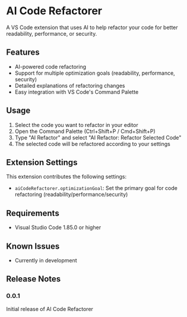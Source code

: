 # AI Code Refactorer

A VS Code extension that uses AI to help refactor your code for better readability, performance, or security.

## Features

- AI-powered code refactoring
- Support for multiple optimization goals (readability, performance, security)
- Detailed explanations of refactoring changes
- Easy integration with VS Code's Command Palette

## Usage

1. Select the code you want to refactor in your editor
2. Open the Command Palette (Ctrl+Shift+P / Cmd+Shift+P)
3. Type "AI Refactor" and select "AI Refactor: Refactor Selected Code"
4. The selected code will be refactored according to your settings

## Extension Settings

This extension contributes the following settings:

* `aiCodeRefactorer.optimizationGoal`: Set the primary goal for code refactoring (readability/performance/security)

## Requirements

- Visual Studio Code 1.85.0 or higher

## Known Issues

- Currently in development

## Release Notes

### 0.0.1

Initial release of AI Code Refactorer 